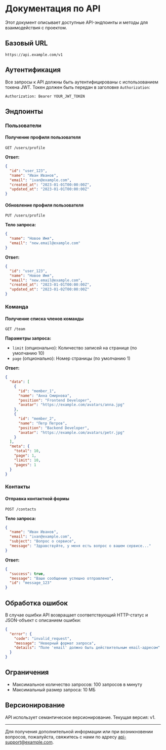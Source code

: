 # Документация по API

Этот документ описывает доступные API-эндпоинты и методы для взаимодействия с проектом.

## Базовый URL

```
https://api.example.com/v1
```

## Аутентификация

Все запросы к API должны быть аутентифицированы с использованием токена JWT. Токен должен быть передан в заголовке `Authorization`:

```
Authorization: Bearer YOUR_JWT_TOKEN
```

## Эндпоинты

### Пользователи

#### Получение профиля пользователя

```
GET /users/profile
```

**Ответ:**

```json
{
  "id": "user_123",
  "name": "Иван Иванов",
  "email": "ivan@example.com",
  "created_at": "2023-01-01T00:00:00Z",
  "updated_at": "2023-01-01T00:00:00Z"
}
```

#### Обновление профиля пользователя

```
PUT /users/profile
```

**Тело запроса:**

```json
{
  "name": "Новое Имя",
  "email": "new.email@example.com"
}
```

**Ответ:**

```json
{
  "id": "user_123",
  "name": "Новое Имя",
  "email": "new.email@example.com",
  "created_at": "2023-01-01T00:00:00Z",
  "updated_at": "2023-01-02T00:00:00Z"
}
```

### Команда

#### Получение списка членов команды

```
GET /team
```

**Параметры запроса:**

- `limit` (опционально): Количество записей на странице (по умолчанию 10)
- `page` (опционально): Номер страницы (по умолчанию 1)

**Ответ:**

```json
{
  "data": [
    {
      "id": "member_1",
      "name": "Анна Смирнова",
      "position": "Frontend Developer",
      "avatar": "https://example.com/avatars/anna.jpg"
    },
    {
      "id": "member_2",
      "name": "Петр Петров",
      "position": "Backend Developer",
      "avatar": "https://example.com/avatars/petr.jpg"
    }
  ],
  "meta": {
    "total": 10,
    "page": 1,
    "limit": 10,
    "pages": 1
  }
}
```

### Контакты

#### Отправка контактной формы

```
POST /contacts
```

**Тело запроса:**

```json
{
  "name": "Иван Иванов",
  "email": "ivan@example.com",
  "subject": "Вопрос о сервисе",
  "message": "Здравствуйте, у меня есть вопрос о вашем сервисе..."
}
```

**Ответ:**

```json
{
  "success": true,
  "message": "Ваше сообщение успешно отправлено",
  "id": "message_123"
}
```

## Обработка ошибок

В случае ошибки API возвращает соответствующий HTTP-статус и JSON-объект с описанием ошибки:

```json
{
  "error": {
    "code": "invalid_request",
    "message": "Неверный формат запроса",
    "details": "Поле 'email' должно быть действительным email-адресом"
  }
}
```

## Ограничения

- Максимальное количество запросов: 100 запросов в минуту
- Максимальный размер запроса: 10 МБ

## Версионирование

API использует семантическое версионирование. Текущая версия: v1.

---

Для получения дополнительной информации или при возникновении вопросов, пожалуйста, свяжитесь с нами по адресу api-support@example.com.